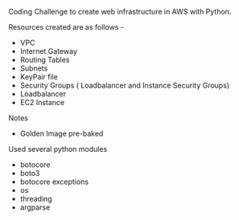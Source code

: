 Coding Challenge to create web infrastructure in AWS with Python.

Resources created are as follows -

- VPC
- Internet Gateway
- Routing Tables
- Subnets
- KeyPair file
- Security Groups ( Loadbalancer and Instance Security Groups)
- Loadbalancer
- EC2 Instance

Notes
- Golden Image pre-baked 

Used several python modules 
- botocore 
- boto3
- botocore exceptions
- os
- threading
- argparse
